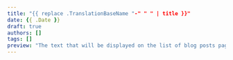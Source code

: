 ```yaml
---
title: "{{ replace .TranslationBaseName "-" " " | title }}"
date: {{ .Date }}
draft: true
authors: []
tags: []
preview: "The text that will be displayed on the list of blog posts page"
---
```

